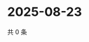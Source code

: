# 2025-08-23

共 0 条

<!-- BEGIN ZHIHUVIDEO -->
<!-- 最后更新时间 Sat Aug 23 2025 13:10:46 GMT+0800 (China Standard Time) -->

<!-- END ZHIHUVIDEO -->
